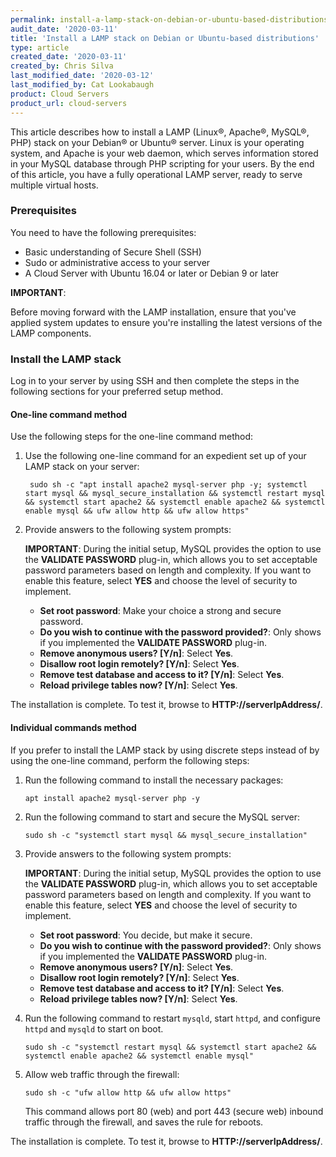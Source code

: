 ```yaml
---
permalink: install-a-lamp-stack-on-debian-or-ubuntu-based-distributions/
audit_date: '2020-03-11'
title: 'Install a LAMP stack on Debian or Ubuntu-based distributions'
type: article
created_date: '2020-03-11'
created_by: Chris Silva
last_modified_date: '2020-03-12'
last_modified_by: Cat Lookabaugh
product: Cloud Servers
product_url: cloud-servers
---
```


This article describes how to install a LAMP (Linux&reg;, Apache&reg;, MySQL&reg;, PHP) stack
on your Debian&reg; or Ubuntu&reg; server. Linux is your operating system, and Apache is
your web daemon, which serves information stored in your MySQL database through PHP scripting
for your users. By the end of this article, you have a fully operational LAMP server,
ready to serve multiple virtual hosts.

### Prerequisites

You need to have the following prerequisites:

- Basic understanding of Secure Shell (SSH)
- Sudo or administrative access to your server
- A Cloud Server with Ubuntu 16.04 or later or Debian 9 or later

**IMPORTANT**:

Before moving forward with the LAMP installation, ensure that you've applied system updates
to ensure you're installing the latest versions of the LAMP components.

### Install the LAMP stack

Log in to your server by using SSH and then complete the steps in the following sections for
your preferred setup method.

#### One-line command method

Use the following steps for the one-line command method:

1. Use the following one-line command for an expedient set up of your LAMP stack on your server:

        sudo sh -c "apt install apache2 mysql-server php -y; systemctl start mysql && mysql_secure_installation && systemctl restart mysql && systemctl start apache2 && systemctl enable apache2 && systemctl enable mysql && ufw allow http && ufw allow https"
        
2.  Provide answers to the following system prompts:

    **IMPORTANT**: During the initial setup, MySQL provides the option to use the
       **VALIDATE PASSWORD** plug-in, which allows you to set acceptable password parameters based
       on length and complexity. If you want to enable this feature, select **YES** and choose the
       level of security to implement. 

    - **Set root password**: Make your choice a strong and secure password.
    - **Do you wish to continue with the password provided?**: Only shows if you implemented the **VALIDATE PASSWORD** plug-in.
    - **Remove anonymous users? [Y/n]**: Select **Yes**.
    - **Disallow root login remotely? [Y/n]**: Select **Yes**.
    - **Remove test database and access to it? [Y/n]**: Select **Yes**.
    - **Reload privilege tables now? [Y/n]**: Select **Yes**.

The installation is complete. To test it, browse to **HTTP://serverIpAddress/**.

#### Individual commands method

If you prefer to install the LAMP stack by using discrete steps instead of by using the
one-line command, perform the following steps:

1.  Run the following command to install the necessary packages:

        apt install apache2 mysql-server php -y
        
2.  Run the following command to start and secure the MySQL server:

        sudo sh -c "systemctl start mysql && mysql_secure_installation"

3.  Provide answers to the following system prompts:

    **IMPORTANT**: During the initial setup, MySQL provides the option to use the
       **VALIDATE PASSWORD** plug-in, which allows you to set acceptable password parameters based
       on length and complexity. If you want to enable this feature, select **YES** and choose the
       level of security to implement. 

    - **Set root password**: You decide, but make it secure.
    - **Do you wish to continue with the password provided?**: Only shows if you implemented the **VALIDATE PASSWORD** plug-in.
    - **Remove anonymous users? [Y/n]**: Select **Yes**.
    - **Disallow root login remotely? [Y/n]**: Select **Yes**.
    - **Remove test database and access to it? [Y/n]**: Select **Yes**.
    - **Reload privilege tables now? [Y/n]**: Select **Yes**.
    
4.  Run the following command to restart `mysqld`, start `httpd`, and
    configure `httpd` and `mysqld` to start on boot.
    
        sudo sh -c "systemctl restart mysql && systemctl start apache2 && systemctl enable apache2 && systemctl enable mysql"
        
5.  Allow web traffic through the firewall:
    
        sudo sh -c "ufw allow http && ufw allow https"
    
    This command allows port 80 (web) and port 443 (secure web) inbound traffic through the
    firewall, and saves the rule for reboots.

The installation is complete. To test it, browse to **HTTP://serverIpAddress/**.
